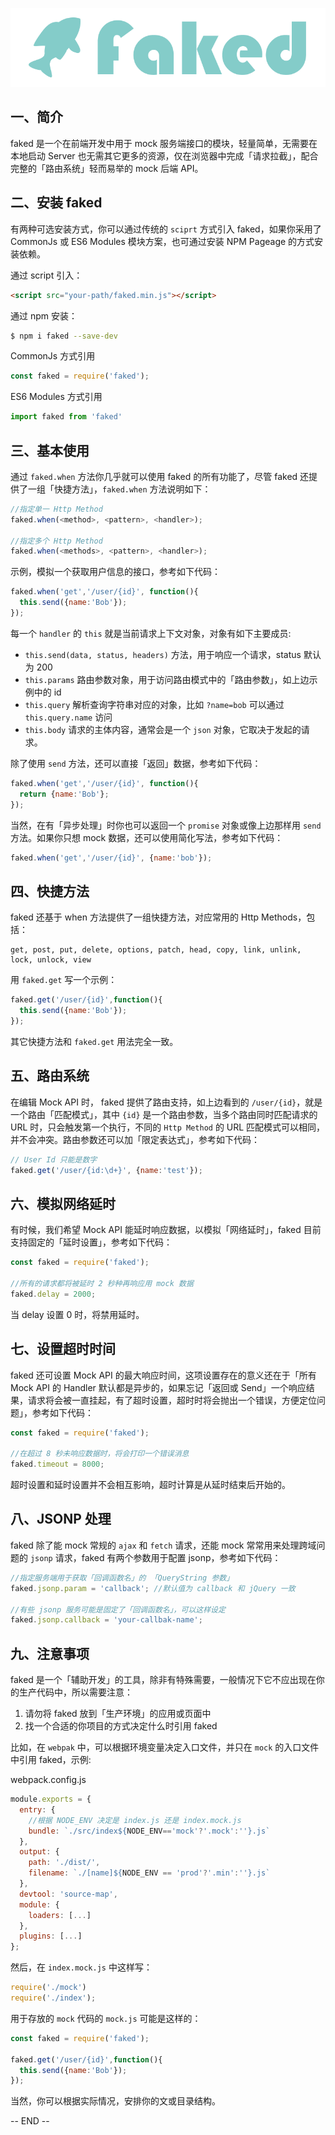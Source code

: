 ![logo](./docs/faked.png)

## 一、简介
faked 是一个在前端开发中用于 mock 服务端接口的模块，轻量简单，无需要在本地启动 Server 也无需其它更多的资源，仅在浏览器中完成「请求拉截」，配合完整的「路由系统」轻而易举的 mock 后端 API。


## 二、安装 faked

有两种可选安装方式，你可以通过传统的 `sciprt` 方式引入 faked，如果你采用了 CommonJs 或 ES6 Modules 模块方案，也可通过安装 NPM Pageage 的方式安装依赖。

通过 script 引入：
```html
<script src="your-path/faked.min.js"></script>
```

通过 npm 安装：
```sh
$ npm i faked --save-dev
```

CommonJs 方式引用
```js
const faked = require('faked');
```

ES6 Modules 方式引用
```js
import faked from 'faked'
```


## 三、基本使用

通过 `faked.when` 方法你几乎就可以使用 faked 的所有功能了，尽管 faked 还提供了一组「快捷方法」，`faked.when` 方法说明如下：
```js
//指定单一 Http Method
faked.when(<method>, <pattern>, <handler>);

//指定多个 Http Method
faked.when(<methods>, <pattern>, <handler>);
```

示例，模拟一个获取用户信息的接口，参考如下代码：
```js
faked.when('get','/user/{id}', function(){
  this.send({name:'Bob'});
});
```

每一个 `handler` 的 `this` 就是当前请求上下文对象，对象有如下主要成员:
- `this.send(data, status, headers)` 方法，用于响应一个请求，status 默认为 200
- `this.params` 路由参数对象，用于访问路由模式中的「路由参数」，如上边示例中的 id
- `this.query` 解析查询字符串对应的对象，比如 `?name=bob` 可以通过 `this.query.name` 访问
- `this.body` 请求的主体内容，通常会是一个 `json` 对象，它取决于发起的请求。

除了使用 `send` 方法，还可以直接「返回」数据，参考如下代码：
```js
faked.when('get','/user/{id}', function(){
  return {name:'Bob'};
});
```
当然，在有「异步处理」时你也可以返回一个 `promise` 对象或像上边那样用 `send` 方法。如果你只想 mock 数据，还可以使用简化写法，参考如下代码：
```js
faked.when('get','/user/{id}', {name:'bob'});
```

## 四、快捷方法
faked 还基于 when 方法提供了一组快捷方法，对应常用的 Http Methods，包括：

```
get, post, put, delete, options, patch, head, copy, link, unlink, lock, unlock, view
```

用 `faked.get` 写一个示例：

```js
faked.get('/user/{id}',function(){
  this.send({name:'Bob'});
});
```
其它快捷方法和 `faked.get` 用法完全一致。

## 五、路由系统
在编辑 Mock API 时， faked 提供了路由支持，如上边看到的 `/user/{id}`，就是一个路由「匹配模式」，其中 `{id}` 是一个路由参数，当多个路由同时匹配请求的 URL 时，只会触发第一个执行，不同的 `Http Method` 的 URL 匹配模式可以相同，并不会冲突。路由参数还可以加「限定表达式」，参考如下代码：

```js
// User Id 只能是数字
faked.get('/user/{id:\d+}', {name:'test'});
```

## 六、模拟网络延时

有时候，我们希望 Mock API 能延时响应数据，以模拟「网络延时」，faked 目前支持固定的「延时设置」，参考如下代码：

```js
const faked = require('faked');

//所有的请求都将被延时 2 秒种再响应用 mock 数据
faked.delay = 2000; 
```
当 delay 设置 0 时，将禁用延时。


## 七、设置超时时间

faked 还可设置 Mock API 的最大响应时间，这项设置存在的意义还在于「所有 Mock API 的 Handler 默认都是异步的，如果忘记「返回或 Send」一个响应结果，请求将会被一直挂起，有了超时设置，超时时将会抛出一个错误，方便定位问题」，参考如下代码：

```js
const faked = require('faked');

//在超过 8 秒未响应数据时，将会打印一个错误消息
faked.timeout = 8000; 
```

超时设置和延时设置并不会相互影响，超时计算是从延时结束后开始的。

## 八、JSONP 处理

faked 除了能 mock 常规的 `ajax` 和 `fetch` 请求，还能 mock 常常用来处理跨域问题的 `jsonp` 请求，faked 有两个参数用于配置 jsonp，参考如下代码：

```js
//指定服务端用于获取「回调函数名」的 「QueryString 参数」
faked.jsonp.param = 'callback'; //默认值为 callback 和 jQuery 一致

//有些 jsonp 服务可能是固定了「回调函数名」，可以这样设定
faked.jsonp.callback = 'your-callbak-name'; 
```


## 九、注意事项

faked 是一个「辅助开发」的工具，除非有特殊需要，一般情况下它不应出现在你的生产代码中，所以需要注意：

1. 请勿将 faked 放到「生产环境」的应用或页面中  
2. 找一个合适的你项目的方式决定什么时引用 faked 

  
比如，在 `webpak` 中，可以根据环境变量决定入口文件，并只在 `mock` 的入口文件中引用 faked，示例:

webpack.config.js
```js
module.exports = {
  entry: {
    //根据 NODE_ENV 决定是 index.js 还是 index.mock.js
    bundle: `./src/index${NODE_ENV=='mock'?'.mock':''}.js`
  },
  output: {
    path: './dist/',
    filename: `./[name]${NODE_ENV == 'prod'?'.min':''}.js`
  },
  devtool: 'source-map',
  module: {
    loaders: [...]
  },
  plugins: [...]
};
```

然后，在 `index.mock.js` 中这样写：
```js
require('./mock')
require('./index');
```

用于存放的 `mock` 代码的 `mock.js` 可能是这样的：
```js
const faked = require('faked');

faked.get('/user/{id}',function(){
  this.send({name:'Bob'});
});
```

当然，你可以根据实际情况，安排你的文或目录结构。


-- END --